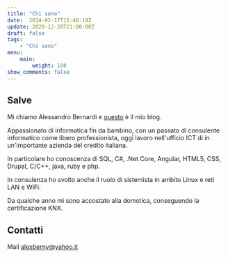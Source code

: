 ```yaml
---
title: "Chi sono"
date:  2014-02-17T15:48:19Z
update: 2020-12-28T21:00:00Z
draft: false
tags: 
    - "Chi sono"
menu:
    main:
        weight: 100
show_comments: false
---
```


## Salve

Mi chiamo Alessandro Bernardi e [questo](http://www.4l3c.org) è il mio blog.

Appassionato di informatica fin da bambino, con un passato di consulente informatico come libero professionista, oggi lavoro nell'ufficio ICT di in un'importante azienda del credito italiana.

In particolare ho conoscenza di SQL, C#, .Net Core, Angular, HTML5, CSS, Drupal, C/C++, java, ruby e php.

In consulenza ho svolto anche il ruolo di sistemista in ambito Linux e reti LAN e WiFi.

Da qualche anno mi sono accostato alla domotica, conseguendo la certificazione KNX.

## Contatti

Mail [alexberny@yahoo.it](mailto:alexberny@yahoo.it)
